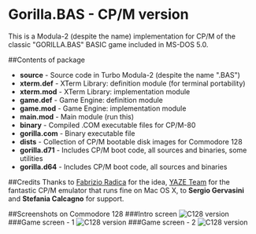 # Gorilla.BAS - CP/M version

This is a Modula-2 (despite the name) implementation for CP/M of the classic "GORILLA.BAS" BASIC game included in MS-DOS 5.0.

##Contents of package
- **source** - Source code in Turbo Modula-2 (despite the name ".BAS")
 - **xterm.def** - XTerm Library: definition module (for terminal portability)
 - **xterm.mod** - XTerm Library: implementation module
 - **game.def** - Game Engine: definition module
 - **game.mod** - Game Engine: implementation module
 - **main.mod** - Main module (run this)
- **binary** - Compiled .COM executable files for CP/M-80
 - **gorilla.com** - Binary executable file
- **dists** - Collection of CP/M bootable disk images for Commodore 128
 - **gorilla.d71** - Includes CP/M boot code, all sources and binaries, some utilities
 - **gorilla.d64** - Includes CP/M boot code, all sources and binaries

##Credits
Thanks to [Fabrizio Radica](http://www.retroacademy.it/) for the idea, [YAZE Team](http://www.mathematik.uni-ulm.de/users/ag/yaze/) for the fantastic CP/M emulator that runs fine on Mac OS X, to **Sergio Gervasini** and **Stefania Calcagno** for support.

##Screenshots on Commodore 128
###Intro screen
![C128 version](http://www.sblendorio.eu/images/gorilla-1.png)
###Game screen - 1
![C128 version](http://www.sblendorio.eu/images/gorilla-2.png)
###Game screen - 2
![C128 version](http://www.sblendorio.eu/images/gorilla-3.png)
